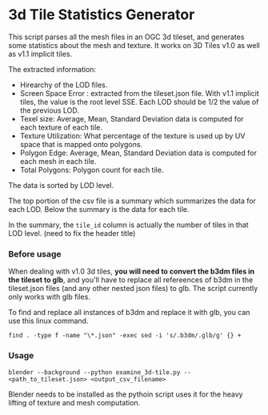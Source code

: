 # 3d Tile Statistics Generator

This script parses all the mesh files in an OGC 3d tileset, and generates some statistics about the mesh and texture.
It works on 3D Tiles v1.0 as well as v1.1 implicit tiles.

The extracted information:
- Hirearchy of the LOD files.
- Screen Space Error : extracted from the tileset.json file. With v1.1 implicit tiles, the value is the root level SSE. Each LOD should be 1/2 the value of the previous LOD.
- Texel size: Average, Mean, Standard Deviation data is computed for each texture of each tile.
- Texture Utilization: What percentage of the texture is used up by UV space that is mapped onto polygons.
- Polygon Edge: Average, Mean, Standard Deviation data is computed for each mesh in each tile.
- Total Polygons: Polygon count for each tile.

The data is sorted by LOD level.

The top portion of the csv file is a summary which summarizes the data for each LOD.
Below the summary is the data for each tile.

In the summary, the `tile_id` column is actually the number of tiles in that LOD level. (need to fix the header title)

### Before usage
When dealing with v1.0 3d tiles, **you will need to convert the b3dm files in the tileset to glb**, and you'll have to replace all refereences of b3dm in the tileset.json files (and any other nested json files) to glb.
The script currently only works with glb files.

To find and replace all instances of b3dm and replace it with glb, you can use this linux command. 

`find . -type f -name "\*.json" -exec sed -i 's/.b3dm/.glb/g' {} +`

### Usage

`blender --background --python examine_3d-tile.py -- <path_to_tileset.json> <output_csv_filename>`

Blender needs to be installed as the pythoin script uses it for the heavy lifting of texture and mesh computation.
